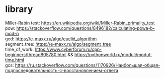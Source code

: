 # library
Miller-Rabin test: https://en.wikipedia.org/wiki/Miller-Rabin_primality_test  
pow: https://stackoverflow.com/questions/8496182/calculating-powa-b-mod-n  
gcd: https://e-maxx.ru/algo/euclid_algorithm  
segment_tree: https://e-maxx.ru/algo/segment_tree  
time_of_work: https://www.cyberforum.ru/cpp-beginners/thread805780.html && https://pythonworld.ru/moduli/modul-time.html  
gcs: https://ru.stackoverflow.com/questions/1170926/Наибольшая-общая-подпоследовательность-с-восстановлением-ответа
